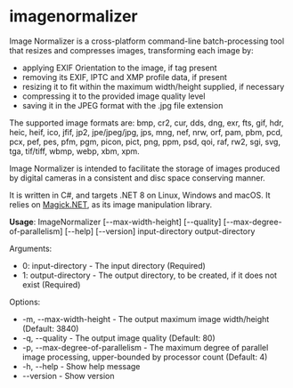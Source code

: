 # imagenormalizer
Image Normalizer is a cross-platform command-line batch-processing tool that resizes and compresses images, transforming each image by:
* applying EXIF Orientation to the image, if tag present
* removing its EXIF, IPTC and XMP profile data, if present
* resizing it to fit within the maximum width/height supplied, if necessary
* compressing it to the provided image quality level
* saving it in the JPEG format with the .jpg file extension

The supported image formats are: bmp, cr2, cur, dds, dng, exr, fts, gif, hdr, heic, heif, ico, jfif, jp2, jpe/jpeg/jpg, jps, mng, nef, nrw, orf, pam, pbm, pcd, pcx, pef, pes, pfm, pgm, picon, pict, png, ppm, psd, qoi, raf, rw2, sgi, svg, tga, tif/tiff, wbmp, webp, xbm, xpm.

Image Normalizer is intended to facilitate the storage of images produced by digital cameras in a consistent and disc space conserving manner.

It is written in C#, and targets .NET 8 on Linux, Windows and macOS. It relies on [Magick.NET](https://github.com/dlemstra/Magick.NET), as its image manipulation library.

__Usage__: ImageNormalizer [--max-width-height] [--quality] [--max-degree-of-parallelism] [--help] [--version] input-directory output-directory

Arguments:
* 0: input-directory - The input directory (Required)
* 1: output-directory - The output directory, to be created, if it does not exist (Required)

Options:
* -m, --max-width-height - The output maximum image width/height (Default: 3840)
* -q, --quality - The output image quality (Default: 80)
* -p, --max-degree-of-parallelism - The maximum degree of parallel image processing, upper-bounded by processor count (Default: 4)
* -h, --help - Show help message
* --version - Show version
